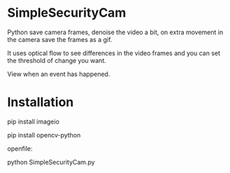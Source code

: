 # SimpleSecurityCam
Python save camera frames, denoise the video a bit, on extra movement in the camera save the frames as a gif.

It uses optical flow to see differences in the video frames and you can set the threshold of change you want.

View when an event has happened. 

# Installation

pip install imageio

pip install opencv-python

openfile:

python SimpleSecurityCam.py
